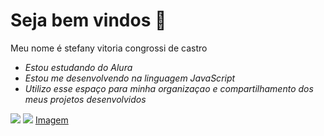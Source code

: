 # Seja bem vindos 👋   

Meu nome é stefany vitoria congrossi de castro
 
 - _Estou estudando do Alura_
 - _Estou me desenvolvendo na linguagem JavaScript_
 - _Utilizo esse espaço para minha organizaçao e compartilhamento dos meus projetos desenvolvidos_

[![](https://img.shields.io/badge/Instagram-E4405F?style=for-the-badge&logo=instagram&logoColor=white)](https://www.instagram.com/aluraonline/)
![](https://img.shields.io/badge/JavaScript-323330?style=for-the-badge&logo=javascript&logoColor=F7DF1E)
[Imagem](link-do-site)

